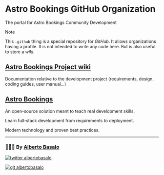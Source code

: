 # Astro Bookings GitHub Organization

The portal for Astro Bookings Community Development

> [!NOTE]
> This `.github` thing is a special repository for _GitHub_.
> It allows organizations having a profile. It is not intended to write any code here. But is also useful to store a _wiki_.

## [Astro Bookings Project wiki](https://github.com/AstroBookings/.github/wiki/Astro-Bookings-Community-Development)

Documentation relative to the development project (requirements, design, coding guides, user manual...)

## [Astro Bookings](https://github.com/AstroBookings)

An open-source solution meant to teach real development skills.

Learn full-stack development from requirements to deployment.

Modern technology and proven best practices.

---

<footer>
  <h3>🧑🏼‍💻 By <a href="https://albertobasalo.dev" target="blank">Alberto Basalo</a> </h3>
  <p>
    <a href="https://twitter.com/albertobasalo" target="blank">
      <img src="https://img.shields.io/twitter/follow/albertobasalo?logo=twitter&style=for-the-badge" alt="twitter albertobasalo" />
    </a>
  </p>
  <p>
    <a href="https://github.com/albertobasalo" target="blank">
      <img 
        src="https://img.shields.io/github/followers/albertobasalo?logo=github&label=profile albertobasalo&style=for-the-badge" alt="git albertobasalo" />
    </a>
  </p>
</footer>
